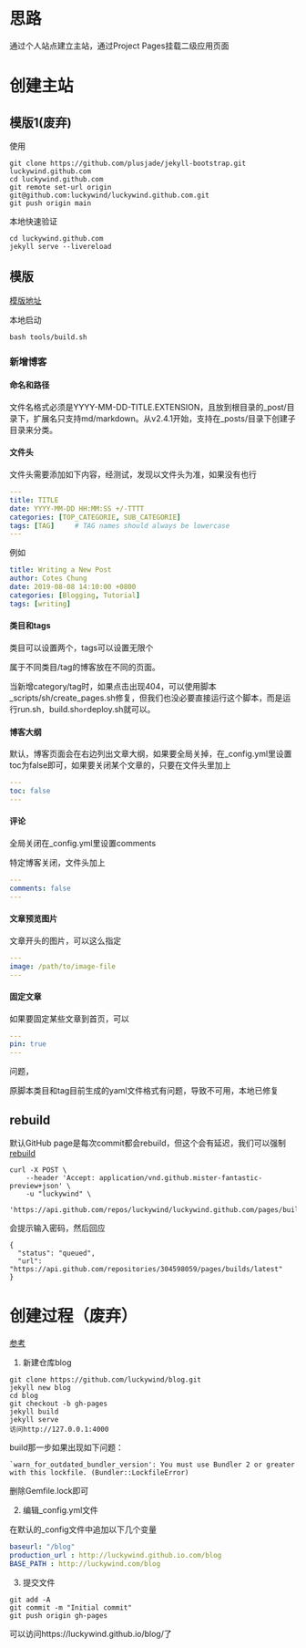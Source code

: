 # 思路

通过个人站点建立主站，通过Project Pages挂载二级应用页面

# 创建主站

## 模版1(废弃)

使用

```shell
git clone https://github.com/plusjade/jekyll-bootstrap.git luckywind.github.com
cd luckywind.github.com
git remote set-url origin git@github.com:luckywind/luckywind.github.com.git
git push origin main
```

本地快速验证

```text
cd luckywind.github.com
jekyll serve --livereload
```



## 模版

[模版地址](http://jekyllthemes.org/themes/jekyll-theme-chirpy/)

本地启动

```shell
bash tools/build.sh
```

### 新增博客

#### 命名和路径

文件名格式必须是YYYY-MM-DD-TITLE.EXTENSION，且放到根目录的_post/目录下，扩展名只支持md/markdown。从v2.4.1开始，支持在_posts/目录下创建子目录来分类。

#### 文件头

文件头需要添加如下内容，经测试，发现以文件头为准，如果没有也行

```yaml
---
title: TITLE
date: YYYY-MM-DD HH:MM:SS +/-TTTT
categories: [TOP_CATEGORIE, SUB_CATEGORIE]
tags: [TAG]     # TAG names should always be lowercase
---
```

例如

```yaml
title: Writing a New Post
author: Cotes Chung
date: 2019-08-08 14:10:00 +0800
categories: [Blogging, Tutorial]
tags: [writing]
```

#### 类目和tags

类目可以设置两个，tags可以设置无限个

属于不同类目/tag的博客放在不同的页面。

当新增category/tag时，如果点击出现404，可以使用脚本_scripts/sh/create_pages.sh修复，但我们也没必要直接运行这个脚本，而是运行run.sh`, `build.sh` or `deploy.sh就可以。

#### 博客大纲

默认，博客页面会在右边列出文章大纲，如果要全局关掉，在_config.yml里设置toc为false即可，如果要关闭某个文章的，只要在文件头里加上

```yaml
---
toc: false
---
```

#### 评论

全局关闭在_config.yml里设置comments

特定博客关闭，文件头加上

```yaml
---
comments: false
---
```

#### 文章预览图片

文章开头的图片，可以这么指定

```yaml
---
image: /path/to/image-file
---
```

#### 固定文章

如果要固定某些文章到首页，可以

```yaml
---
pin: true
---
```

问题，

原脚本类目和tag目前生成的yaml文件格式有问题，导致不可用，本地已修复

## rebuild

默认GitHub page是每次commit都会rebuild，但这个会有延迟，我们可以强制[rebuild](https://federicoterzi.com/blog/how-to-force-github-pages-to-rebuild-jekyll-website/)

```shell
curl -X POST \
    --header 'Accept: application/vnd.github.mister-fantastic-preview+json' \
    -u "luckywind" \
    'https://api.github.com/repos/luckywind/luckywind.github.com/pages/builds'
```

会提示输入密码，然后回应

```shell
{
  "status": "queued",
  "url": "https://api.github.com/repositories/304598059/pages/builds/latest"
}
```







# 创建过程（废弃）

[参考](https://shahrajat.com/2016-06-22-install-jekyll-subdirectory-blog-github-pages/)

1. 新建仓库blog

```shell
git clone https://github.com/luckywind/blog.git
jekyll new blog
cd blog
git checkout -b gh-pages
jekyll build
jekyll serve
访问http://127.0.0.1:4000 
```

build那一步如果出现如下问题：

```shell
`warn_for_outdated_bundler_version': You must use Bundler 2 or greater with this lockfile. (Bundler::LockfileError)
```

删除Gemfile.lock即可

2. 编辑_config.yml文件

在默认的_config文件中追加以下几个变量

```yaml
baseurl: "/blog"
production_url : http://luckywind.github.io.com/blog
BASE_PATH : http://luckywind.com/blog
```

3. 提交文件

```shell
git add -A
git commit -m "Initial commit" 
git push origin gh-pages
```

可以访问https://luckywind.github.io/blog/了

